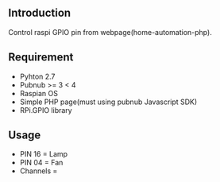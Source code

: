 ## Introduction

Control raspi GPIO pin from webpage(home-automation-php).

## Requirement

 - Pyhton 2.7
 - Pubnub >= 3 < 4
 - Raspian OS
 - Simple PHP page(must using pubnub Javascript SDK)
 - RPi.GPIO library

## Usage
 - PIN 16 = Lamp
 - PIN 04 = Fan
 - Channels = <pub-nub-channel>

